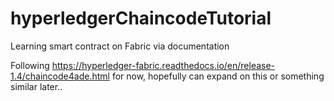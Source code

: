 # hyperledgerChaincodeTutorial
Learning smart contract on Fabric via documentation

Following https://hyperledger-fabric.readthedocs.io/en/release-1.4/chaincode4ade.html for now, hopefully can expand on this or something similar later..
